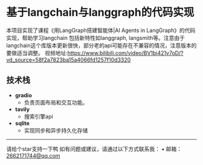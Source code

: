 # 基于langchain与langgraph的代码实现

本项目实现了课程《用LangGraph搭建智能体|AI Agents in LangGraph》的代码实现，帮助学习langchain
包括新特性如langgraph, langsmith等。注意由于langchain这个库版本更新很快，部分老的api可能存在不兼容的情况，注意版本的要做适当调整。
视频地址:https://www.bilibili.com/video/BV1bi421v7oD/?vd_source=58f2a7823ba15a4066fd1257f10d3320


## 技术栈

- **gradio**
  - 负责页面布局和交互功能。
- **tavily**
  - 搜索引擎api
- **sqlite**
  - 实现同步和异步持久化存储

---
请给个star支持一下鸭
如有问题或建议，请通过以下方式联系我：
	•	邮箱：2662171744@qq.com
